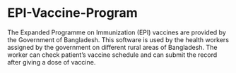 # EPI-Vaccine-Program
The Expanded Programme on Immunization (EPI) vaccines are provided by the Government of Bangladesh. This software is used by the health workers assigned by the government on different rural areas of Bangladesh. The worker can check patient’s vaccine schedule and can submit the record after giving a dose of vaccine.
